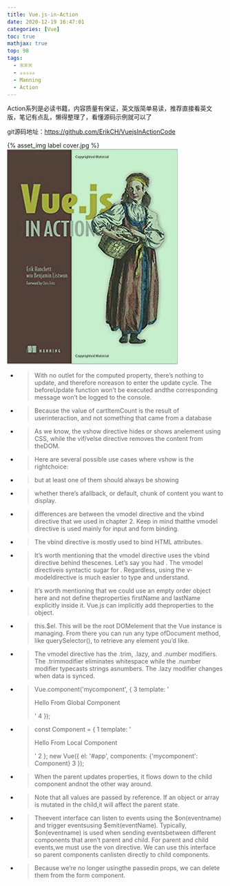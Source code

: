 ```yaml
---
title: Vue.js-in-Action
date: 2020-12-19 16:47:01
categories: [Vue]
toc: true
mathjax: true
top: 98
tags:
  - ※※※  
  - ✰✰✰✰✰
  - Manning
  - Action
---
```




Action系列是必读书籍，内容质量有保证，英文版简单易读，推荐直接看英文版，笔记有点乱，懒得整理了，看懂源码示例就可以了

git源码地址：https://github.com/ErikCH/VuejsInActionCode

{% asset_img label cover.jpg %}
![](Vue.js-in-Action/cover.jpg)
<!-- more -->



- > With no outlet for the computed property, there’s nothing to update, and therefore noreason to enter the update cycle. The beforeUpdate function won’t be executed andthe corresponding message won’t be logged to the console.

- > Because the value of cartItemCount is the result of userinteraction, and not something that came from a database

- > As we know, the v­show directive hides or shows anelement using CSS, while the v­if/v­else directive removes the content from theDOM.

- > Here are several possible use cases where v­show is the rightchoice:

- > but at least one of them should always be showing

- > whether there’s afallback, or default, chunk of content you want to display.

- > differences are between the v­model directive and the v­bind directive that we used in chapter 2. Keep in mind thatthe v­model directive is used mainly for input and form binding.

- > The v­bind directive is mostly used to bind HTML attributes.

- > It’s worth mentioning that the v­model directive uses the v­bind directive behind thescenes. Let’s say you had . The v­model directiveis syntactic sugar for . Regardless, using the v­modeldirective is much easier to type and understand.

- > It’s worth mentioning that we could use an empty order object here and not define theproperties firstName and lastName explicitly inside it. Vue.js can implicitly add theproperties to the object.

- > this.$el. This will be the root DOMelement that the Vue instance is managing. From there you can run any type ofDocument method, like querySelector(), to retrieve any element you’d like.

- > The v­model directive has the .trim, .lazy, and .number modifiers. The .trimmodifier eliminates whitespace while the .number modifier typecasts strings asnumbers. The .lazy modifier changes when data is synced.

- > Vue.component('my­component', { 3 template: '
  >
  > Hello From Global Component
  >
  > ' 4 });
  >
  > 

- > const Component = { 1 template: '
  >
  > Hello From Local Component
  >
  > ' 2 }; new Vue({ el: '#app', components: {'my­component': Component} 3 });
  >
  > 

- > When the parent updates properties, it flows down to the child component andnot the other way around.

- > Note that all values are passed by reference. If an object or array is mutated in the child,it will affect the parent state.

- > Theevent interface can listen to events using the $on(eventname) and trigger eventsusing $emit(eventName). Typically, $on(eventname) is used when sending eventsbetween different components that aren’t parent and child. For parent and child events,we must use the v­on directive. We can use this interface so parent components canlisten directly to child components.

- > Because we’re no longer usingthe passed­in props, we can delete them from the form component.

  
